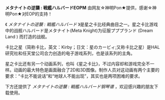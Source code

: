 

**メタナイトの逆襲 : 戦艦ハルバードEOPM** 由网友☆神明Pon★提供，感谢☆神明Pon★对EOP的支持！

《 _メタナイトの逆襲 : 戦艦ハルバード_ 》是星之卡比经典曲目之一。星之卡比游戏中的战舰ハルバード是メタナイト(Meta
Knight)为征服プププランド (Dream Land ) 而打造的战舰。

卡比之星（简称卡比，英文：Kirby；日文：星のカービィ;又称卡比之星）是HAL研究社和任天堂公司合力创造的电子游戏系列，也是该系列的主角。

星之卡比还有另一个动画系列，也叫《星之卡比》，不过内容却和游戏完全不一样。动画的最大特色是画面融合了2D和3D图像。制作人员对这动画有两个主要的要求：“卡比不能说话”和“地球人不能出现”，其实也是两项困难的要求。

下方还提供了 _メタナイトの逆襲 : 戦艦ハルバード钢琴谱_ ，欢迎感兴趣的朋友下载使用。

